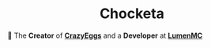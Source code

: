 <h1 align="center">Chocketa</h1>

🌱 The **Creator** of **[CrazyEggs](https://www.spigotmc.org/resources/1-20-crazyeggs.111676/)** and a **Developer** at **[LumenMC](https://lumenmc.org)**

  
